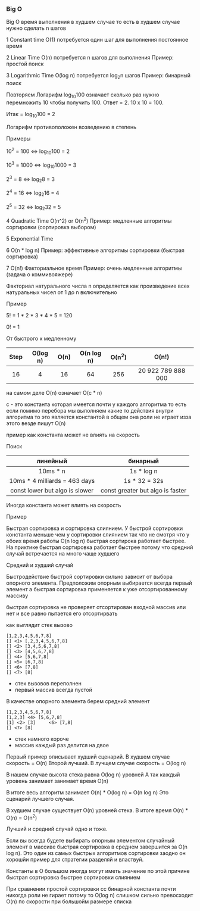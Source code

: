 
### Big O

Big O время выполнения в худшем случае
то есть в худшем случае нужно сделать n шагов

1 Constant time O(1) потребуется один шаг для выполнения постоянное время

2 Linear Time O(n) потребуется n шагов для выполнения Пример: простой поиск

3 Logarithmic Time O(log n) потребуется log<sub>2</sub>n шагов Пример: бинарный поиск

Повторяем Логарифм log<sub>10</sub>100 означает сколько раз нужно 
перемножить 10 чтобы получить 100. Ответ = 2. 10 х 10 = 100.

Итак = log<sub>10</sub>100 = 2

Логарифм противоположен возведению в степень

Примеры 

10<sup>2</sup> = 100 <=> log<sub>10</sub>100 = 2

10<sup>3</sup> = 1000 <=> log<sub>10</sub>1000 = 3

2<sup>3</sup> = 8 <=> log<sub>2</sub>8 = 3

2<sup>4</sup> = 16 <=> log<sub>2</sub>16 = 4

2<sup>5</sup> = 32 <=> log<sub>2</sub>32 = 5

4 Quadratic Time O(n^2) or O(n<sup>2</sup>) Пример: медленные алгоритмы сортировки (сортировка выбором)

5 Exponential Time

6 O(n * log n) Пример: эффективные алгоритмы сортировки (быстрая сортировка)

7 O(n!) Факториальное время Пример: очень медленные алгоритмы (задача о коммивояжере)

Факториал натурального числа n определяется как произведение всех натуральных чисел от 1 до n включительно

Пример

5! = 1 * 2 * 3 * 4 * 5 = 120

0! = 1

От быстрого к медленному

| Step  | O(log n) | O(n)  | O(n log n) | O(n<sup>2</sup>) | O(n!)                | 
| :---: | :---:    | :---: | :---:      | :---:            | :---:                |
| 16    | 4        | 16    | 64         | 256              | 20 922 789 888 000   |

на самом деле O(n) означает O(c * n)

c - это константа которая имеется почти у каждого алгоритма
то есть если помимо перебора мы выполняем какие то действия
внутри алгоритма то это является константой 
в общем она роли не играет изза этого везде пишут O(n)

пример как константа может не влиять на скорость

Поиск

| линейный                      | бинарный                         |    
|     :---:                     | :---:                            |
| 10ms * n                      | 1s * log n                       |
| 10ms * 4 milliards = 463 days | 1s * 32 = 32s                    |
| const lower but algo is slower| const greater but algo is faster |

Иногда константа может влиять на скорость

Пример

Быстрая сортировка и сортировка слиянием. У быстрой сортировки константа меньше чем
у сортировки слиянием так что не смотря что у обоих время работы O(n log n) быстрая 
сортирока работает быстрее. На приктике быстрая сортировка работает быстрее потому что
средний случай встречается на много чаще худшего 

Средний и худший случай

Быстродействие быстрой сортировки сильно зависит от выбора опорного элемента.
Предположим опорным выбирается всегда первый элемент а быстрая сортировка 
применяется к уже отсортированному массиву

быстрая сортировка не проверяет отсортирован входной массив или нет и все равно
пытается его отсортирвать

как выглядит стек вызово

```angular2html
[1,2,3,4,5,6,7,8]
[] <1> [,2,3,4,5,6,7,8]
[] <2> [3,4,5,6,7,8]
[] <3> [4,5,6,7,8]
[] <4> [5,6,7,8]
[] <5> [6,7,8]
[] <6> [7,8]
[] <7> [8]
```
* стек вызовов переполнен
* первый массив всегда пустой

В качестве опорного элемента берем средний элемент

```angular2html
[1,2,3,4,5,6,7,8]
[1,2,3] <4> [5,6,7,8]
[1] <2> [3]     <6> [7,8]
[] <7> [8]
```

* стек намного короче
* массив каждый раз делится на двое

Первый пример описывает худший сценарий. В худшем случае скорость = O(n)
Второй лучший. В лучщем случае скорость = O(log n)

В нашем случае высота стека равна O(log n) уровней
А так каждый уровень занимает занимает время O(n)

В итоге весь алгоритм занимает O(n) * O(log n) = O(n log n)
Это сценарий лучшего случая.

В худшем случае существует O(n) уровней стека.
В итоге время O(n) * O(n) = O(n<sup>2</sup>)

Лучший и средний случай одно и тоже.

Если вы всегда будете выбирать опорным элементом случайный
элемент в массиве быстрая сортировка в среднем завершится 
за O(n log n). Это один из самых быстрых алгоритмов сортировки
заодно он хорошйи пример для стратегии разделяй и властвуй.


Константы в О большом иногда могут иметь значение по этой причине
быстрая сортировка быстрее сортировки слиянием

При сравнении простой сортировки сс бинарной константа почти никогда 
роли не гирает потому то O(log n) слишком сильно превосходит O(n)
по скорости при большойм размере списка 

